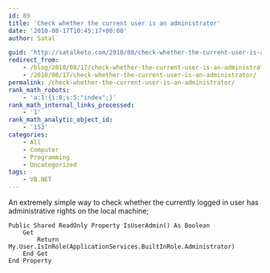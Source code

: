```yaml
---
id: 89
title: 'Check whether the current user is an administrator'
date: '2010-08-17T10:45:17+00:00'
author: Satal

guid: 'http://satalketo.com/2010/08/check-whether-the-current-user-is-an-administrator/'
redirect_from:
    - /blog/2010/08/17/check-whether-the-current-user-is-an-administrator/
    - /2010/08/17/check-whether-the-current-user-is-an-administrator/
permalink: /check-whether-the-current-user-is-an-administrator/
rank_math_robots:
    - 'a:1:{i:0;s:5:"index";}'
rank_math_internal_links_processed:
    - '1'
rank_math_analytic_object_id:
    - '153'
categories:
    - All
    - Computer
    - Programming
    - Uncategorized
tags:
    - VB.NET
---
```


An extremely simple way to check whether the currently logged in user has administrative rights on the local machine;

```vbnet
Public Shared ReadOnly Property IsUserAdmin() As Boolean
    Get
        Return My.User.IsInRole(ApplicationServices.BuiltInRole.Administrator)
    End Get
End Property
```